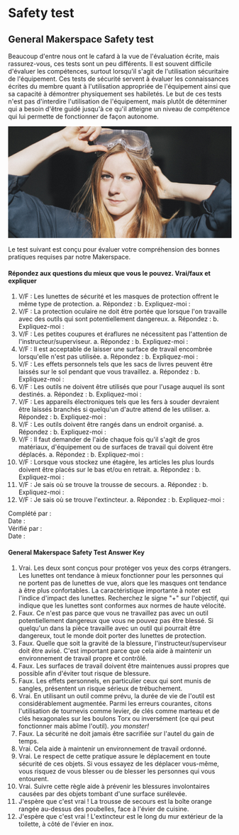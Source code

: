 # Safety test

## General Makerspace Safety test

Beaucoup d'entre nous ont le cafard à la vue de l'évaluation écrite, mais rassurez-vous, ces tests sont un peu différents. Il est souvent difficile d'évaluer les compétences, surtout lorsqu'il s'agit de l'utilisation sécuritaire de l'équipement. Ces tests de sécurité servent à évaluer les connaissances écrites du membre quant à l'utilisation appropriée de l'équipement ainsi que sa capacité à démontrer physiquement ses habiletés. Le but de ces tests n'est pas d'interdire l'utilisation de l'équipement, mais plutôt de déterminer qui a besoin d'être guidé jusqu'à ce qu'il atteigne un niveau de compétence qui lui permette de fonctionner de façon autonome.

![](<../../../.gitbook/assets/image (15) (1) (1).png>)

Le test suivant est conçu pour évaluer votre compréhension des bonnes pratiques requises par notre Makerspace.

#### Répondez aux questions du mieux que vous le pouvez. Vrai/faux et expliquer

1. V/F : Les lunettes de sécurité et les masques de protection offrent le même type de protection. a. Répondez : b. Expliquez-moi :
2. V/F : La protection oculaire ne doit être portée que lorsque l'on travaille avec des outils qui sont potentiellement dangereux. a. Répondez : b. Expliquez-moi :
3. V/F : Les petites coupures et éraflures ne nécessitent pas l'attention de l'instructeur/superviseur. a. Répondez : b. Expliquez-moi :
4. V/F : Il est acceptable de laisser une surface de travail encombrée lorsqu'elle n'est pas utilisée. a. Répondez : b. Expliquez-moi :
5. V/F : Les effets personnels tels que les sacs de livres peuvent être laissés sur le sol pendant que vous travaillez. a. Répondez : b. Expliquez-moi :
6. V/F : Les outils ne doivent être utilisés que pour l'usage auquel ils sont destinés. a. Répondez : b. Expliquez-moi :
7. V/F : Les appareils électroniques tels que les fers à souder devraient être laissés branchés si quelqu'un d'autre attend de les utiliser. a. Répondez : b. Expliquez-moi :
8. V/F : Les outils doivent être rangés dans un endroit organisé. a. Répondez : b. Expliquez-moi :
9. V/F : Il faut demander de l'aide chaque fois qu'il s'agit de gros matériaux, d'équipement ou de surfaces de travail qui doivent être déplacés. a. Répondez : b. Expliquez-moi :
10. V/F : Lorsque vous stockez une étagère, les articles les plus lourds doivent être placés sur le bas et/ou en retrait. a. Répondez : b. Expliquez-moi :
11. V/F : Je sais où se trouve la trousse de secours.  a. Répondez : b. Expliquez-moi :&#x20;
12. V/F : Je sais où se trouve l'extincteur.  a. Répondez : b. Expliquez-moi :

Complété par :\
Date :\
Vérifié par :\
Date :

#### General Makerspace Safety Test Answer Key

1. Vrai. Les deux sont conçus pour protéger vos yeux des corps étrangers. Les lunettes ont tendance à mieux fonctionner pour les personnes qui ne portent pas de lunettes de vue, alors que les masques ont tendance à être plus confortables. La caractéristique importante à noter est l'indice d'impact des lunettes. Recherchez le signe "+" sur l'objectif, qui indique que les lunettes sont conformes aux normes de haute vélocité.
2. Faux. Ce n'est pas parce que vous ne travaillez pas avec un outil potentiellement dangereux que vous ne pouvez pas être blessé. Si quelqu'un dans la pièce travaille avec un outil qui pourrait être dangereux, tout le monde doit porter des lunettes de protection.
3. Faux. Quelle que soit la gravité de la blessure, l'instructeur/superviseur doit être avisé. C'est important parce que cela aide à maintenir un environnement de travail propre et contrôlé.
4. Faux. Les surfaces de travail doivent être maintenues aussi propres que possible afin d'éviter tout risque de blessure.
5. Faux. Les effets personnels, en particulier ceux qui sont munis de sangles, présentent un risque sérieux de trébuchement.
6. Vrai. En utilisant un outil comme prévu, la durée de vie de l'outil est considérablement augmentée. Parmi les erreurs courantes, citons l'utilisation de tournevis comme levier, de clés comme marteau et de clés hexagonales sur les boulons Torx ou inversément (ce qui peut fonctionner mais abîme l'outil). _you monster!_
7. Faux. La sécurité ne doit jamais être sacrifiée sur l'autel du gain de temps.
8. Vrai. Cela aide à maintenir un environnement de travail ordonné.
9. Vrai. Le respect de cette pratique assure le déplacement en toute sécurité de ces objets. Si vous essayez de les déplacer vous-même, vous risquez de vous blesser ou de blesser les personnes qui vous entourent.
10. Vrai. Suivre cette règle aide à prévenir les blessures involontaires causées par des objets tombant d'une surface surélevée.
11. J'espère que c'est vrai ! La trousse de secours est la boîte orange rangée au-dessus des poubelles, face à l'évier de cuisine.
12. J'espère que c'est vrai ! L'extincteur est le long du mur extérieur de la toilette, à côté de l'évier en inox.
